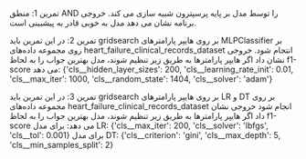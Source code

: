 <p>
تمرین 1: منطق AND را توسط مدل بر پایه پرسپترون شبیه سازی می کند. خروجی برنامه نشان می دهد مدل به خوبی قادر به پیشبینی است.
</p>
<p>

تمرین 2: در این تمرین باید gridsearch  بر روی هایپر پارامترهای MLPClassifier بر روی مجموعه داده‌های heart_failure_clinical_records_dataset انتجام شود. خروجی نشان داد اگر هایپر پارامترها به طریق زیر تنظیم شوند، مدل بهترین جواب را به لحاظ f1-score می دهد:
{'cls__hidden_layer_sizes': 200, 'cls__learning_rate_init': 0.01, 'cls__max_iter': 1000, 'cls__random_state': 1404, 'cls__solver': 'adam'}
</p>
<p>
تمرین 3: در این تمرین باید gridsearch  بر روی هایپر پارامترهای LR و DT بر روی مجموعه داده‌های heart_failure_clinical_records_dataset انجام شود خروجی نشان داد اگر هایپر پارامترها به طریق زیر تنظیم شوند، مدل بهترین جواب را به لحاظ f1-score می دهد:
برای مدل LR: 
{'cls__max_iter': 200, 'cls__solver': 'lbfgs', 'cls__tol': 0.001}
برای مدل DT:
{'cls__criterion': 'gini', 'cls__max_depth': 5, 'cls__min_samples_split': 2}
</p>

